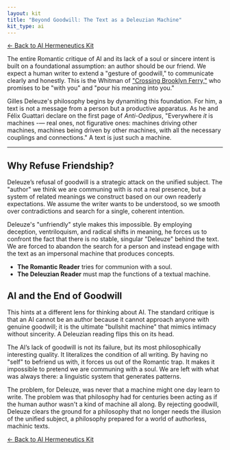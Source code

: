 ```yaml
---
layout: kit
title: "Beyond Goodwill: The Text as a Deleuzian Machine"
kit_type: ai
---
```

<div class="top-links">

<a href="{{ '/ai-hermeneutics/ai-hermeneutics-kit/' | relative_url }}" class="quickkit-pill">← Back to AI
Hermeneutics Kit</a>

</div>


The entire Romantic critique of AI and its lack of a soul or sincere
intent is built on a foundational assumption: an author should be our
friend. We expect a human writer to extend a "gesture of goodwill," to
communicate clearly and honestly. This is the Whitman of ["Crossing
Brooklyn Ferry,"](post25.html) who promises to be "with you" and "pour
his meaning into you."

Gilles Deleuze's philosophy begins by dynamiting this foundation. For
him, a text is not a message from a person but a productive apparatus.
As he and Félix Guattari declare on the first page of *Anti-Oedipus*,
"Everywhere *it* is machines -— real ones, not figurative ones: machines
driving other machines, machines being driven by other machines, with
all the necessary couplings and connections." A text is just such a
machine.

------------------------------------------------------------------------

<div class="section" markdown="1">

## Why Refuse Friendship?

Deleuze’s refusal of goodwill is a strategic attack on the unified
subject. The "author" we think we are communing with is not a real
presence, but a system of related meanings we construct based on our own
readerly expectations. We assume the writer wants to be understood, so
we smooth over contradictions and search for a single, coherent
intention.

Deleuze's "unfriendly" style makes this impossible. By employing
deception, ventriloquism, and radical shifts in meaning, he forces us to
confront the fact that there is no stable, singular "Deleuze" behind the
text. We are forced to abandon the search for a person and instead
engage with the text as an impersonal machine that produces concepts.

- **The Romantic Reader** tries for communion with a soul.
- **The Deleuzian Reader** must map the functions of a textual machine.

</div>

<div class="section" markdown="1">

## AI and the End of Goodwill

This hints at a different lens for thinking about AI. The standard
critique is that an AI cannot be an author because it cannot approach
anyone with genuine goodwill; it is the ultimate "bullshit machine" that
mimics intimacy without sincerity. A Deleuzian reading flips this on its
head.

The AI’s lack of goodwill is not its failure, but its most
philosophically interesting quality. It literalizes the condition of all
writing. By having no "self" to befriend us with, it forces us out of
the Romantic trap. It makes it impossible to pretend we are communing
with a soul. We are left with what was always there: a linguistic system
that generates patterns.

The problem, for Deleuze, was never that a machine might one day learn
to write. The problem was that philosophy had for centuries been acting
as if the human author wasn't a kind of machine all along. By rejecting
goodwill, Deleuze clears the ground for a philosophy that no longer
needs the illusion of the unified subject, a philosophy prepared for a
world of authorless, machinic texts.

</div>

<div class="bottom-links">

<a href="{{ '/ai-hermeneutics/ai-hermeneutics-kit/' | relative_url }}" class="quickkit-pill">← Back to AI
Hermeneutics Kit</a>

</div>
